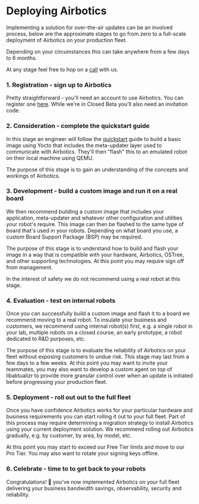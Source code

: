 # Deploying Airbotics

Implementing a solution for over-the-air updates can be an involved process, below are the approximate stages to go from zero to a full-scale deployment of Airbotics on your production fleet. 

Depending on your circumstances this can take anywhere from a few days to 6 months.

At any stage feel free to hop on a [call](https://calendly.com/airbotics/30-min-meeting) with us.

### 1. Registration - sign up to Airbotics
Pretty straightforward - you'll need an account to use Airbotics. You can register one [here](https://dashboard.airbotics.io/register). While we're in Closed Beta you'll also need an invitation code.

### 2. Consideration - complete the quickstart guide
In this stage an engineer will follow the [quickstart](./quickstart.md) guide to build a basic image using Yocto that includes the meta-updater layer used to communicate with Airbotics. They'll then "flash" this to an emulated robot on their local machine using QEMU. 

The purpose of this stage is to gain an understanding of the concepts and workings of Airbotics.


### 3. Development - build a custom image and run it on a real board
We then recommend building a custom image that includes your application, meta-updater and whatever other configuration and utilities your robot's require. This image can then be flashed to the same type of board that's used in your robots. Depending on what board you use, a custom Board Support Package (BSP) may be required.

The purpose of this stage is to understand how to build and flash your image in a way that is compatible with your hardware, Airbotics, OSTree, and other supporting technologies. At this point you may require sign off from management.

In the interest of safety we do not recommend using a real robot at this stage.

### 4. Evaluation - test on internal robots
Once you can successfully build a custom image and flash it to a board we recommend moving to a real robot. To insulate your business and customers, we recommend using internal robot(s) first, e.g. a single robot in your lab, multiple robots on a closed course, an early prototype, a robot dedicated to R&D purposes, etc. 

The purpose of this stage is to evaluate the reliability of Airbotics on your fleet without exposing customers to undue risk. This stage may last from a few days to a few weeks. At this point you may want to invite your teammates, you may also want to develop a custom agent on top of libaktualizr to provide more granular control over when an update is initiated before progressing your production fleet.

### 5. Deployment - roll out out to the full fleet
Once you have confidence Airbotics works for your particular hardware and business requirements you can start rolling it out to your full fleet. Part of this process may require determining a migration strategy to install Airbotics using your current deployment solution. We recommend rolling out Airbotics gradually, e.g. by customer, by area, by model, etc.

At this point you may start to exceed our Free Tier limits and move to our Pro Tier. You may also want to rotate your signing keys offline.

### 6. Celebrate - time to to get back to your robots

Congratulations! 🎉 you've now implemented Airbotics on your full fleet delivering your business bandwidth savings, observability, security and reliability.